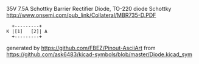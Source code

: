 35V 7.5A Schottky Barrier Rectifier Diode, TO-220
diode Schottky
http://www.onsemi.com/pub_link/Collateral/MBR735-D.PDF


	  +---------+
	K |[1]   [2]| A
	  +---------+


generated by https://github.com/FBEZ/Pinout-AsciiArt from https://github.com/ask6483/kicad-symbols/blob/master/Diode.kicad_sym